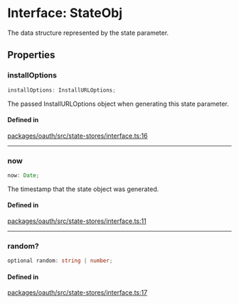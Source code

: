 # Interface: StateObj

The data structure represented by the state parameter.

## Properties

### installOptions

```ts
installOptions: InstallURLOptions;
```

The passed InstallURLOptions object when generating this state parameter.

#### Defined in

[packages/oauth/src/state-stores/interface.ts:16](https://github.com/slackapi/node-slack-sdk/blob/main/packages/oauth/src/state-stores/interface.ts#L16)

***

### now

```ts
now: Date;
```

The timestamp that the state object was generated.

#### Defined in

[packages/oauth/src/state-stores/interface.ts:11](https://github.com/slackapi/node-slack-sdk/blob/main/packages/oauth/src/state-stores/interface.ts#L11)

***

### random?

```ts
optional random: string | number;
```

#### Defined in

[packages/oauth/src/state-stores/interface.ts:17](https://github.com/slackapi/node-slack-sdk/blob/main/packages/oauth/src/state-stores/interface.ts#L17)
